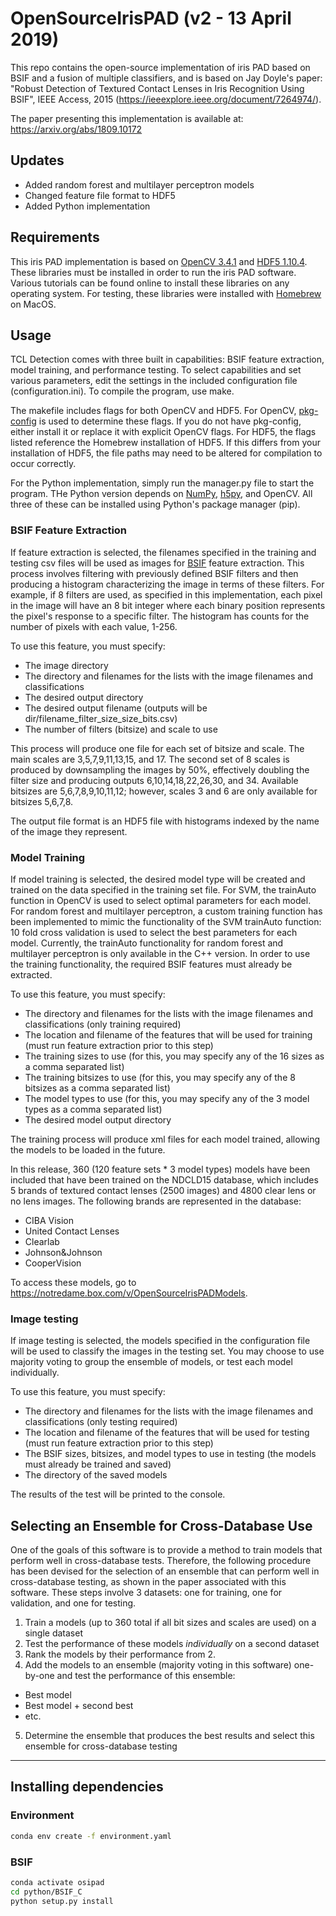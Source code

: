 # OpenSourceIrisPAD (v2 - 13 April 2019)

This repo contains the open-source implementation of iris PAD based on BSIF and a fusion of multiple classifiers, and is based on Jay Doyle's paper: "Robust Detection of Textured Contact Lenses in Iris Recognition Using BSIF", IEEE Access, 2015 (https://ieeexplore.ieee.org/document/7264974/).

The paper presenting this implementation is available at: https://arxiv.org/abs/1809.10172

## Updates

- Added random forest and multilayer perceptron models
- Changed feature file format to HDF5
- Added Python implementation

## Requirements

This iris PAD implementation is based on [OpenCV 3.4.1](https://opencv.org) and [HDF5 1.10.4](https://www.hdfgroup.org). These libraries must be installed in order to run the iris PAD software. Various tutorials can be found online to install these libraries on any operating system. For testing, these libraries were installed with [Homebrew](https://brew.sh) on MacOS.

## Usage

TCL Detection comes with three built in capabilities: BSIF feature extraction, model training, and performance testing.  To select capabilities and set various parameters, edit the settings in the included configuration file (configuration.ini). To compile the program, use make.

The makefile includes flags for both OpenCV and HDF5. For OpenCV, [pkg-config](https://www.freedesktop.org/wiki/Software/pkg-config/) is used to determine these flags. If you do not have pkg-config, either install it or replace it with explicit OpenCV flags. For HDF5, the flags listed reference the Homebrew installation of HDF5. If this differs from your installation of HDF5, the file paths may need to be altered for compilation to occur correctly.

For the Python implementation, simply run the manager.py file to start the program. THe Python version depends on [NumPy](https://www.numpy.org), [h5py](https://www.h5py.org), and OpenCV. All three of these can be installed using Python's package manager (pip).


### BSIF Feature Extraction

If feature extraction is selected, the filenames specified in the training and testing csv files will be used as images for [BSIF](http://www.ee.oulu.fi/~jkannala/bsif/bsif.html) feature extraction.  This process involves filtering with previously defined BSIF filters and then producing a histogram characterizing the image in terms of these filters. For example, if 8 filters are used, as specified in this implementation, each pixel in the image will have an 8 bit integer where each binary position represents the pixel's response to a specific filter.  The histogram has counts for the number of pixels with each value, 1-256.

To use this feature, you must specify:
- The image directory
- The directory and filenames for the lists with the image filenames and classifications
- The desired output directory
- The desired output filename (outputs will be dir/filename_filter_size_size_bits.csv)
- The number of filters (bitsize) and scale to use

This process will produce one file for each set of bitsize and scale.  The main scales are 3,5,7,9,11,13,15, and 17.  The second set of 8 scales is produced by downsampling the images by 50%, effectively doubling the filter size and producing outputs 6,10,14,18,22,26,30, and 34. Available bitsizes are 5,6,7,8,9,10,11,12; however, scales 3 and 6 are only available for bitsizes 5,6,7,8.

The output file format is an HDF5 file with histograms indexed by the name of the image they represent.

### Model Training

If model training is selected, the desired model type will be created and trained on the data specified in the training set file. For SVM, the trainAuto function in OpenCV is used to select optimal parameters for each model.  For random forest and multilayer perceptron, a custom training function has been implemented to mimic the functionality of the SVM trainAuto function: 10 fold cross validation is used to select the best parameters for each model. Currently, the trainAuto functionality for random forest and multilayer perceptron is only available in the C++ version. In order to use the training functionality, the required BSIF features must already be extracted.

To use this feature, you must specify:
- The directory and filenames for the lists with the image filenames and classifications (only training required)
- The location and filename of the features that will be used for training (must run feature extraction prior to this step)
- The training sizes to use (for this, you may specify any of the 16 sizes as a comma separated list)
- The training bitsizes to use (for this, you may specify any of the 8 bitsizes as a comma separated list)
- The model types to use (for this, you may specify any of the 3 model types as a comma separated list)
- The desired model output directory

The training process will produce xml files for each model trained, allowing the models to be loaded in the future.

In this release, 360 (120 feature sets * 3 model types) models have been included that have been trained on the NDCLD15 database, which includes 5 brands of textured contact lenses (2500 images) and 4800 clear lens or no lens images. The following brands are represented in the database:
- CIBA Vision
- United Contact Lenses
- Clearlab
- Johnson&Johnson
- CooperVision

To access these models, go to https://notredame.box.com/v/OpenSourceIrisPADModels.

### Image testing

If image testing is selected, the models specified in the configuration file will be used to classify the images in the testing set.  You may choose to use majority voting to group the ensemble of models, or test each model individually.

To use this feature, you must specify:
- The directory and filenames for the lists with the image filenames and classifications (only testing required)
- The location and filename of the features that will be used for testing (must run feature extraction prior to this step)
- The BSIF sizes, bitsizes, and model types to use in testing (the models must already be trained and saved)
- The directory of the saved models

The results of the test will be printed to the console.

## Selecting an Ensemble for Cross-Database Use

One of the goals of this software is to provide a method to train models that perform well in cross-database tests. Therefore, the following procedure has been devised for the selection of an ensemble that can perform well in cross-database testing, as shown in the paper associated with this software. These steps involve 3 datasets: one for training, one for validation, and one for testing.
1. Train a models (up to 360 total if all bit sizes and scales are used) on a single dataset
2. Test the performance of these models *individually* on a second dataset
3. Rank the models by their performance from 2.
4. Add the models to an ensemble (majority voting in this software) one-by-one and test the performance of this ensemble:
- Best model
- Best model + second best
- etc.
5. Determine the ensemble that produces the best results and select this ensemble for cross-database testing

---

## Installing dependencies

### Environment

```sh
conda env create -f environment.yaml
```

### BSIF

```sh
conda activate osipad
cd python/BSIF_C
python setup.py install
```
